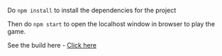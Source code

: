 Do `npm install` to install the dependencies for the project

Then do `npm start` to open the localhost window in browser to play the game.

See the build here - [Click here](https://tic-tac-toe-jet-ten.vercel.app/)
